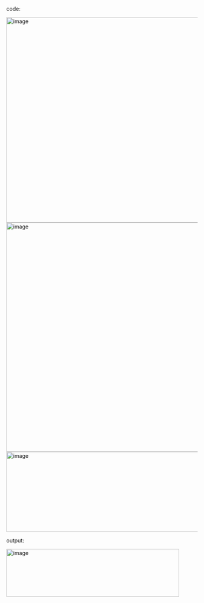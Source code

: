 code:

<img width="824" height="541" alt="image" src="https://github.com/user-attachments/assets/46858060-6d41-4c7b-8c74-405f0a00aa31" />
<img width="915" height="604" alt="image" src="https://github.com/user-attachments/assets/1e2f5328-ef2e-45ab-87a1-36361438e288" />
<img width="839" height="211" alt="image" src="https://github.com/user-attachments/assets/6d9d61fa-72cc-4b52-9dec-d5cd35643aac" />


output:

<img width="455" height="126" alt="image" src="https://github.com/user-attachments/assets/eda87bc2-a858-459f-aa13-c78b2b70bf13" />


